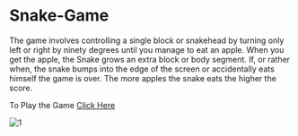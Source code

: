 # Snake-Game
The game involves controlling a single block or snakehead by turning only left or right by ninety degrees until you manage to eat an apple. When you get the apple, the Snake grows an extra block or body segment.  If, or rather when, the snake bumps into the edge of the screen or accidentally eats himself the game is over. The more apples the snake eats the higher the score.

To Play the Game [Click Here](https://servermonk01.github.io/Snake-Game/)

![1](https://user-images.githubusercontent.com/87888134/174720557-910dc581-a756-475d-b734-cef39d06bfca.png)
